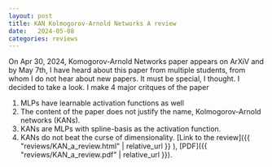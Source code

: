 ```yaml
---
layout: post
title: KAN Kolmogorov-Arnold Networks A review
date:   2024-05-08
categories: reviews
---
```

On Apr 30, 2024, Komogorov-Arnold Networks paper appears on ArXiV and by May 7th, I have heard about this paper from multiple students, from whom I do not hear about new papers.
It must be special, I thought.
I decided to take a look.
I make 4 major critques of the paper
  1. MLPs have learnable activation functions as well
  2. The content of the paper does not justify the name, Kolmogorov-Arnold networks (KANs).
  3. KANs are MLPs with spline-basis as the activation function.
  4. KANs do not beat the curse of dimensionality.
[Link to the review]({{ "reviews/KAN_a_review.html" | relative_url }} ),
[PDF]({{ "reviews/KAN_a_review.pdf" | relative_url }}).
